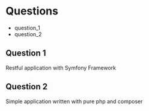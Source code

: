 # Questions
 * question_1
 * question_2

## Question 1

Restful application with Symfony Framework


## Question 2

Simple application written with pure php and composer
